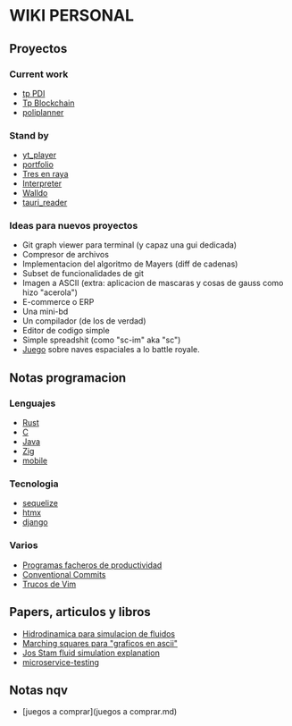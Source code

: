 # WIKI PERSONAL

## Proyectos

### Current work

- [tp PDI](pdi.md)
- [Tp Blockchain](compiladores.md)
- [poliplanner](poliplanner.md)

### Stand by

- [yt_player](yt_player.md)
- [portfolio](portfolio.md)
- [Tres en raya](tres_en_raya.md)
- [Interpreter](Interpreter.md)
- [Walldo](Walldo.md)
- [tauri_reader](tauri_reader.md)

### Ideas para nuevos proyectos

- Git graph viewer para terminal (y capaz una gui dedicada)
- Compresor de archivos
- Implementacion del algoritmo de Mayers (diff de cadenas)
- Subset de funcionalidades de git
- Imagen a ASCII (extra:
  aplicacion de mascaras y cosas de gauss como hizo "acerola")
- E-commerce o ERP
- Una mini-bd
- Un compilador (de los de verdad)
- Editor de codigo simple
- Simple spreadshit (como "sc-im" aka "sc")
- [Juego](juego_naves.md) sobre naves espaciales a lo battle royale.

## Notas programacion

### Lenguajes
- [Rust](about-rust.md)
- [C](c.md)
- [Java](java.md)
- [Zig](zig.md)
- [mobile](mobile.md)

### Tecnologia
- [sequelize](sequelize.md)
- [htmx](htmx.md)
- [django](django.md)

### Varios
- [Programas facheros de productividad](programas-facheros-de-productividad.md)
- [Conventional Commits](conventional-commits.md)
- [Trucos de Vim](vim.md)

## Papers, articulos y libros
- [Hidrodinamica para simulacion de fluidos](https://en.wikipedia.org/wiki/Smoothed-particle_hydrodynamics)
- [Marching squares para "graficos en ascii"](https://en.wikipedia.org/wiki/Marching_squares)
- [Jos Stam fluid simulation explanation](https://www.youtube.com/watch?v=qsYE1wMEMPA)
- [microservice-testing](https://martinfowler.com/articles/microservice-testing/?utm_source=chatgpt.com)
 
## Notas nqv
- [juegos a comprar](juegos a comprar.md)
